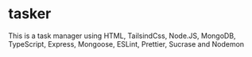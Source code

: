 # tasker
This is a task manager using HTML, TailsindCss, Node.JS, MongoDB, TypeScript, Express, Mongoose, ESLint, Prettier, Sucrase and Nodemon
